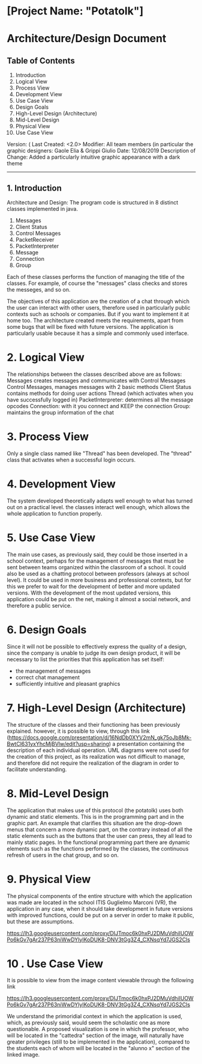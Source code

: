 
# [Project Name: "Potatolk"]

# Architecture/Design Document

  
  

## Table of Contents

1. Introduction
2. Logical View
3. Process View
4. Development View
5. Use Case View
6. Design Goals
7. High-Level Design (Architecture)
8. Mid-Level Design
9. Physical View
10. Use Case View

Version: ( Last Created:  <2.0>
Modifier: All team members (in particular the graphic designers: Gaole Elia & Grippi Giulio
Date: 12/08/2019
Description of Change: Added a particularly intuitive graphic appearance with a dark theme

______________________________________________________


  

## 1.  Introduction
    

  

Architecture and Design:
The program code is structured in 8 distinct classes implemented in java. 
1. Messages 
2. Client Status 
3. Control Messages 
4. PacketReceiver 
5. PacketInterpreter 
6. Message 
7. Connection 
8. Group

Each of these classes performs the function of managing the title of the classes.
For example, of course the "messages" class checks and stores the messeges, and so on.


The objectives of this application are the creation of a chat through which the user can interact with other users, therefore used in particularly public contexts such as schools or companies. But if you want to implement it at home too.
The architecture created meets the requirements, apart from some bugs that will be fixed with future versions.
The application is particularly usable because it has a simple and commonly used interface.
    

  

# 2.  Logical View 
The relationships between the classes described above are as follows:
Messages creates messages and communicates with Control Messages
Control Messages, manages messages with 2 basic methods
Client Status contains methods for doing user actions
Thread (which activates when you have successfully logged in)
PacketInterpreter: determines all the message opcodes
Connection: with it you connect and KEEP the connection
Group: maintains the group information of the chat

    
# 3.  Process View

Only a single class named like "Thread" has been developed.
The "thread" class that activates when a successful login occurs.


    
# 4.  Development View
The system developed theoretically adapts well enough to what has turned out on a practical level.
the classes interact well enough, which allows the whole application to function properly.
    
# 5.  Use Case View 
The main use cases,
as previously said, they could be those inserted in a school context, perhaps for the management of messages that must be sent between teams organized within the classroom of a school.
It could also be used as a chatting protocol between professors (always at school level).
It could be used in more business and professional contexts, but for this we prefer to wait for the development of better and more updated versions.
With the development of the most updated versions, this application could be put on the net, making it almost a social network, and therefore a public service.
    

# 6.  Design Goals
    

Since it will not be possible to effectively express the quality of a design,
since the company is unable to judge its own design product,
it will be necessary to list the priorities that this application has set itself:
  - the management of messages
  - correct chat management
  - sufficiently intuitive and pleasant graphics
  


# 7.  High-Level Design (Architecture)
    

The structure of the classes and their functioning has been previously explained.
however, it is possible to view, through this link (https://docs.google.com/presentation/d/16NdDb0XYV2mN_gk75oJb8Mk-BwtCl631yxYhcMjBVlw/edit?usp=sharing) a presentation containing the description of each individual operation.
UML diagrams were not used for the creation of this project, as its realization was not difficult to manage, and therefore did not require the realization of the diagram in order to facilitate understanding.



    
# 8.  Mid-Level Design
    

The application that makes use of this protocol (the potatolk) uses both dynamic and static elements. This is in the programming part and in the graphic part.
An example that clarifies this situation are the drop-down menus that concern a more dynamic part, on the contrary instead of all the static elements such as the buttons that the user can press, they all lead to mainly static pages.
In the functional programming part there are dynamic elements such as the functions performed by the classes, the continuous refresh of users in the chat group, and so on.

# 9.  Physical View


The physical components of the entire structure with which the application was made are located in the school
ITIS Guglielmo Marconi (VR), the application in any case, when it should take development in future versions with improved functions, could be put on a server in order to make it public, but these are assumptions.

https://lh3.googleusercontent.com/proxy/DIJTmoc6k0hxPJ2DMuVdhiIUOWPo6kGv7gAr237P63niWwDYlylKoDUK8-DNV3tGg3Z4_CXNsqYd7JGS2Cls



# 10 .  Use Case View
    
   It is possible to view from the image content viewable through the following link

https://lh3.googleusercontent.com/proxy/DIJTmoc6k0hxPJ2DMuVdhiIUOWPo6kGv7gAr237P63niWwDYlylKoDUK8-DNV3tGg3Z4_CXNsqYd7JGS2Cls

We understand the primoridial context in which the application is used, which, as previously said, would seem the scholastic one as more questionable.
A proposed visualization is one in which the professor, who will be located in the "cattedra" section of the image, will naturally have greater privileges (still to be implemented in the application), compared to the students each of whom will be located in the "alunno x" section of the linked image.
